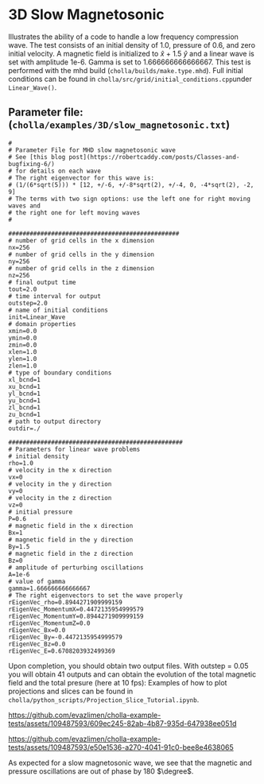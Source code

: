 # 3D Slow Magnetosonic
Illustrates the ability of a code to handle a low frequency compression wave. The test consists of an initial density of 1.0, pressure of 0.6, and zero initial velocity. A magnetic field is initialized to $\hat{x}$ + 1.5 $\hat{y}$ and a linear wave is set with amplitude 1e-6. Gamma is set to 1.666666666666667. This test is performed with the mhd build (`cholla/builds/make.type.mhd`). Full initial conditions can be found in `cholla/src/grid/initial_conditions.cpp`under `Linear_Wave()`.

## Parameter file: (`cholla/examples/3D/slow_magnetosonic.txt`)
```
#
# Parameter File for MHD slow magnetosonic wave
# See [this blog post](https://robertcaddy.com/posts/Classes-and-bugfixing-6/)
# for details on each wave
# The right eigenvector for this wave is:
# (1/(6*sqrt(5))) * [12, +/-6, +/-8*sqrt(2), +/-4, 0, -4*sqrt(2), -2, 9]
# The terms with two sign options: use the left one for right moving waves and
# the right one for left moving waves
#

################################################
# number of grid cells in the x dimension
nx=256
# number of grid cells in the y dimension
ny=256
# number of grid cells in the z dimension
nz=256
# final output time
tout=2.0
# time interval for output
outstep=2.0
# name of initial conditions
init=Linear_Wave
# domain properties
xmin=0.0
ymin=0.0
zmin=0.0
xlen=1.0
ylen=1.0
zlen=1.0
# type of boundary conditions
xl_bcnd=1
xu_bcnd=1
yl_bcnd=1
yu_bcnd=1
zl_bcnd=1
zu_bcnd=1
# path to output directory
outdir=./

#################################################
# Parameters for linear wave problems
# initial density
rho=1.0
# velocity in the x direction
vx=0
# velocity in the y direction
vy=0
# velocity in the z direction
vz=0
# initial pressure
P=0.6
# magnetic field in the x direction
Bx=1
# magnetic field in the y direction
By=1.5
# magnetic field in the z direction
Bz=0
# amplitude of perturbing oscillations
A=1e-6
# value of gamma
gamma=1.666666666666667
# The right eigenvectors to set the wave properly
rEigenVec_rho=0.8944271909999159
rEigenVec_MomentumX=0.4472135954999579
rEigenVec_MomentumY=0.8944271909999159
rEigenVec_MomentumZ=0.0
rEigenVec_Bx=0.0
rEigenVec_By=-0.4472135954999579
rEigenVec_Bz=0.0
rEigenVec_E=0.6708203932499369
```
Upon completion, you should obtain two output files. With outstep = 0.05 you will obtain 41 outputs and can obtain the evolution of the total magnetic field and the total presure (here at 10 fps): Examples of how to plot projections and slices can be found in `cholla/python_scripts/Projection_Slice_Tutorial.ipynb`.  

https://github.com/evazlimen/cholla-example-tests/assets/109487593/609ec245-82ab-4b87-935d-647938ee051d

https://github.com/evazlimen/cholla-example-tests/assets/109487593/e50e1536-a270-4041-91c0-bee8e4638065

As expected for a slow magnetosonic wave, we see that the magnetic and pressure oscillations are out of phase by 180 $\degree$.
